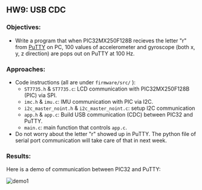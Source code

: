 ## HW9: USB CDC
### Objectives:
* Write a program that when PIC32MX250F128B recieves the letter "r" from [PuTTY](https://www.chiark.greenend.org.uk/~sgtatham/putty/latest.html) on PC, 100 values of accelerometer and gyroscope (both x, y, z direction) are pops out on PuTTY at 100 Hz.

### Approaches:
* Code instructions (all are under `firmware/src/` ):
  - `ST7735.h` & `ST7735.c`: LCD communication with PIC32MX250F128B (PIC) via SPI.
  - `imc.h` & `imu.c`: IMU communication with PIC via I2C.
  - `i2c_master_noint.h` & `i2c_master_noint.c`: setup I2C communication
  - `app.h` & `app.c`: Build USB communication (CDC) between PIC32 and PuTTY. 
  - `main.c`: main function that controls `app.c`.
* Do not worry about the letter "r" showed up in PuTTY. The python file of serial port communication will take care of that in next week.

### Results:

Here is a demo of communication between PIC32 and PuTTY:

![demo1](https://github.com/meng1994412/ChenyangMeng_ME433_2018/blob/master/HW9/Results/hw9demo.gif)

